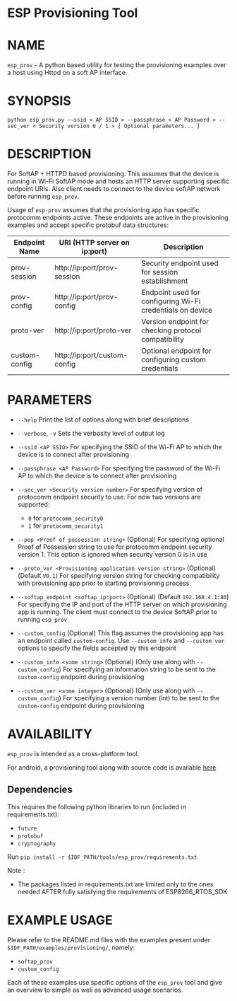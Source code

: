 # ESP Provisioning Tool

# NAME
`esp_prov` - A python based utility for testing the provisioning examples over a host using Httpd on a soft AP interface.

# SYNOPSIS

```
python esp_prov.py --ssid < AP SSID > --passphrase < AP Password > --sec_ver < Security version 0 / 1 > [ Optional parameters... ]
```

# DESCRIPTION

For SoftAP + HTTPD based provisioning. This assumes that the device is running in Wi-Fi SoftAP mode and hosts an HTTP server supporting specific endpoint URIs. Also client needs to connect to the device softAP network before running `esp_prov`. 

Usage of `esp-prov` assumes that the provisioning app has specific protocomm endpoints active. These endpoints are active in the provisioning examples and accept specific protobuf data structures:

| Endpoint Name | URI (HTTP server on ip:port) | Description                                               |
|---------------|------------------------------|-----------------------------------------------------------|
| prov-session  | http://ip:port/prov-session  | Security endpoint used for session establishment          |
| prov-config   | http://ip:port/prov-config   | Endpoint used for configuring Wi-Fi credentials on device |
| proto-ver     | http://ip:port/proto-ver     | Version endpoint for checking protocol compatibility      |
| custom-config | http://ip:port/custom-config | Optional endpoint for configuring custom credentials      |

# PARAMETERS

* `--help`
    Print the list of options along with brief descriptions

* `--verbose`, `-v`
    Sets the verbosity level of output log

* `--ssid <AP SSID>`
    For specifying the SSID of the Wi-Fi AP to which the device is to connect after provisioning

* `--passphrase <AP Password>`
    For specifying the password of the Wi-Fi AP to which the device is to connect after provisioning

* `--sec_ver <Security version number>`
    For specifying version of protocomm endpoint security to use. For now two versions are supported:
    * `0` for `protocomm_security0`
    * `1` for `protocomm_security1`

* `--pop <Proof of possession string>` (Optional)
    For specifying optional Proof of Possession string to use for protocomm endpoint security version 1. This option is ignored when security version 0 is in use

* `--proto_ver <Provisioning application version string>` (Optional) (Default `V0.1`)
    For specifying version string for checking compatibility with provisioning app prior to starting provisioning process

* `--softap_endpoint <softap_ip:port>` (Optional) (Default `192.168.4.1:80`)
    For specifying the IP and port of the HTTP server on which provisioning app is running. The client must connect to the device SoftAP prior to running `esp_prov`

* `--custom_config` (Optional)
    This flag assumes the provisioning app has an endpoint called `custom-config`. Use `--custom_info` and `--custom_ver` options to specify the fields accepted by this endpoint

* `--custom_info <some string>` (Optional) (Only use along with `--custom_config`)
    For specifying an information string to be sent to the `custom-config` endpoint during provisioning

* `--custom_ver <some integer>` (Optional) (Only use along with `--custom_config`)
    For specifying a version number (int) to be sent to the `custom-config` endpoint during provisioning

# AVAILABILITY

`esp_prov` is intended as a cross-platform tool.

For android, a provisioning tool along with source code is available [here](https://github.com/espressif/esp-idf-provisioning-android)

## Dependencies

This requires the following python libraries to run (included in requirements.txt):
* `future`
* `protobuf`
* `cryptography`

Run `pip install -r $IDF_PATH/tools/esp_prov/requirements.txt`

Note :
* The packages listed in requirements.txt are limited only to the ones needed AFTER fully satisfying the requirements of ESP8266_RTOS_SDK

# EXAMPLE USAGE

Please refer to the README.md files with the examples present under `$IDF_PATH/examples/provisioning/`, namely:

* `softap_prov`
* `custom_config`

Each of these examples use specific options of the `esp_prov` tool and give an overview to simple as well as advanced usage scenarios.
